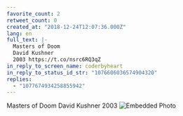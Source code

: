 ```yaml
---
favorite_count: 2
retweet_count: 0
created_at: "2018-12-24T12:07:36.000Z"
lang: en
full_text: |-
  Masters of Doom
  David Kushner
  2003 https://t.co/nsrc6RQ3qZ
in_reply_to_screen_name: coderbyheart
in_reply_to_status_id_str: "1076606036574904320"
replies:
  - "1077674934258855942"
---
```


Masters of Doom David Kushner 2003
![Embedded Photo](https://twitter-media-coderbyheart.s3.eu-north-1.amazonaws.com/1077173944732528640-DvLj_JaWwAAN2Gq.jpg)
